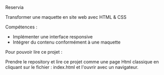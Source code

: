 Reservia 

Transformer une maquette en site web avec HTML & CSS 

Compétences :  

- Implémenter une interface responsive 
- Intégrer du contenu conformément à une maquette

Pour pouvoir lire ce projet :  

Prendre le repository et lire ce projet comme une page Html classique en cliquant sur le fichier : index.html  et l'ouvrir avec un navigateur. 
